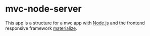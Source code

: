 # mvc-node-server

This app is a structure for a mvc app with [Node.js](https://nodejs.org/es/ "Node.js") and the frontend responsive framework [materialize](http://www.materializecss.com "materialize").
